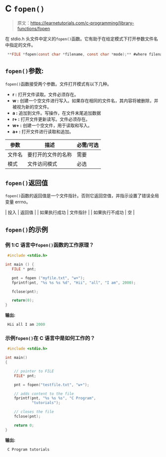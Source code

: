 # C `fopen()`

> 原文：<https://learnetutorials.com/c-programming/library-functions/fopen>

在 stdio.h 头文件中定义的`fopen()`函数。它有助于在给定模式下打开参数文件名中指定的文件。

```c
 **FILE *fopen(const char *filename, const char *mode);** #where filename should be a string 

```

## `fopen()`参数:

`fopen()`函数接受两个参数。文件打开模式有以下几种。

*   **r :** 打开文件读取。文件必须存在。
*   **w :** 创建一个空文件进行写入。如果存在相同的文件名，其内容将被删除，并被视为新的空文件。
*   **a :** 追加到文件。写操作，在文件末尾追加数据
*   **r+ :** 打开文件更新读写。文件必须存在。
*   **w+ :** 创建一个空文件，用于读取和写入。
*   **a+ :** 打开文件进行读取和追加。

| 参数 | 描述 | 必需/可选 |
| --- | --- | --- |
| 文件名 | 要打开的文件的名称 | 需要 |
| 模式 | 文件访问模式 | 必选 |

## `fopen()`返回值

`fopen()`函数的返回值是一个文件指针。否则它返回空值，并指示设置了错误全局变量 errno。

| 投入 | 返回值 |
| 如果执行成功 | 文件指针 |
| 如果执行不成功 | 空 |

## `fopen()`的示例

### 例 1:C 语言中`fopen()`函数的工作原理？

```c
 #include <stdio.h>

int main () {
   FILE * pnt;

   pnt = fopen ("myfile.txt", "w+");
   fprintf(pnt, "%s %s %s %d", "Hii", "all", "I am", 2000);

   fclose(pnt);

   return(0);
} 

```

**输出:**

```c
 Hii all I am 2000 
```

### 示例`fopen()`在 C 语言中是如何工作的？

```c
 #include <stdio.h>

int main()
{

    // pointer to FILE
    FILE* pnt;

    pnt = fopen("testfile.txt", "w+");

    // adds content to the file
    fprintf(pnt, "%s %s %s", "C Program",
            "tutorials");

    // closes the file 
    fclose(pnt);

    return 0;
} 

```

**输出:**

```c
 C Program tutorials 
```